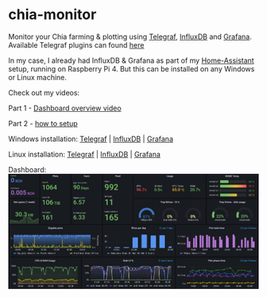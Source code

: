 # chia-monitor
Monitor your Chia farming & plotting using [Telegraf](https://github.com/influxdata/telegraf), [InfluxDB](https://github.com/influxdata/influxdb) and [Grafana](https://github.com/grafana/grafana).
Available Telegraf plugins can found [here](https://docs.influxdata.com/telegraf/v1.19/plugins/)

In my case, I already had InfluxDB & Grafana as part of my [Home-Assistant](https://www.home-assistant.io/) setup, running on Raspberry Pi 4. But this can be installed on any Windows or Linux machine.

Check out my videos:

Part 1 - [Dashboard overview video](https://youtu.be/SZ7zhTrNbyo)

Part 2 - [how to setup](https://youtu.be/ySh7bbwvn5c)

Windows installation: [Telegraf](https://docs.influxdata.com/telegraf/v1.19/introduction/installation/?t=Windows) | [InfluxDB](https://docs.influxdata.com/influxdb/v2.0/install/?t=Windows) | [Grafana](https://grafana.com/docs/grafana/latest/installation/windows/)

Linux installation: [Telegraf](https://docs.influxdata.com/telegraf/v1.19/introduction/installation/) | [InfluxDB](https://docs.influxdata.com/influxdb/v2.0/install/?t=Linux) | [Grafana](https://grafana.com/docs/grafana/latest/installation/debian/)

Dashboard:
![chia-dashboard](chia-dashboard.png)
